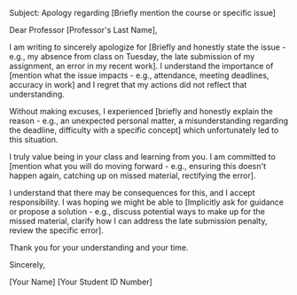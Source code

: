 Subject: Apology regarding [Briefly mention the course or specific issue]

Dear Professor [Professor's Last Name],

I am writing to sincerely apologize for [Briefly and honestly state the issue - e.g., my absence from class on Tuesday, the late submission of my assignment, an error in my recent work]. I understand the importance of [mention what the issue impacts - e.g., attendance, meeting deadlines, accuracy in work] and I regret that my actions did not reflect that understanding.

Without making excuses, I experienced [briefly and honestly explain the reason - e.g., an unexpected personal matter, a misunderstanding regarding the deadline, difficulty with a specific concept] which unfortunately led to this situation.

I truly value being in your class and learning from you. I am committed to [mention what you will do moving forward - e.g., ensuring this doesn't happen again, catching up on missed material, rectifying the error].

I understand that there may be consequences for this, and I accept responsibility. I was hoping we might be able to [Implicitly ask for guidance or propose a solution - e.g., discuss potential ways to make up for the missed material, clarify how I can address the late submission penalty, review the specific error].

Thank you for your understanding and your time.

Sincerely,

[Your Name]
[Your Student ID Number]